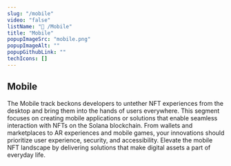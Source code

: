 ```yaml
---
slug: "/mobile"
video: "false"
listName: "📱 /Mobile"
title: "Mobile"
popupImageSrc: "mobile.png"
popupImageAlt: ""
popupGithubLink: ""
techIcons: []
---
```


## Mobile

The Mobile track beckons developers to untether NFT experiences from the desktop and bring them into the hands of users everywhere. This segment focuses on creating mobile applications or solutions that enable seamless interaction with NFTs on the Solana blockchain. From wallets and marketplaces to AR experiences and mobile games, your innovations should prioritize user experience, security, and accessibility. Elevate the mobile NFT landscape by delivering solutions that make digital assets a part of everyday life.
